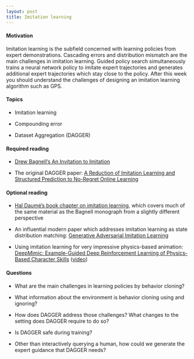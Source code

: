 ```yaml
---
layout: post
title: Imitation learning
---
```


#### Motivation

Imitation learning is the subfield concerned with learning policies from
expert demonstrations. Cascading errors and distribution mismatch are
the main challenges in imitation learning. Guided policy search
simultaneously trains a neural network policy to imitate expert
trajectories and generates additional expert trajectories which stay
close to the policy. After this week you should understand the
challenges of designing an imitation learning algorithm such as GPS.

<!--more-->

#### Topics

-   Imitation learning

-   Compounding error

-   Dataset Aggregation (DAGGER)

#### Required reading

-   [Drew Bagnell’s An Invitation to
    Imitation](https://pdfs.semanticscholar.org/f04d/3ddee335927186b012a1bee765c142ddce57.pdf)

-   The original DAGGER paper: [A Reduction of Imitation Learning and
    Structured Prediction to No-Regret Online
    Learning](https://arxiv.org/pdf/1011.0686.pdf)

#### Optional reading

-   [Hal Daumé’s book chapter on imitation
    learning](http://ciml.info/dl/v0_99/ciml-v0_99-ch18.pdf), which
    covers much of the same material as the Bagnell monograph from a
    slightly different perspective

-   An influential modern paper which addresses imitation learning as
    state distribution matching: [Generative Adversarial Imitation
    Learning](https://arxiv.org/abs/1606.03476)

-   Using imitation learning for very impressive physics-based
    animation: [DeepMimic: Example-Guided Deep Reinforcement Learning of
    Physics-Based Character
    Skills](https://arxiv.org/pdf/1804.02717.pdf)
    ([video](https://www.youtube.com/watch?v=vppFvq2quQ0))

#### Questions

-   What are the main challenges in learning policies by behavior
    cloning?

-   What information about the environment is behavior cloning using and
    ignoring?

-   How does DAGGER address those challenges? What changes to the
    setting does DAGGER require to do so?

-   Is DAGGER safe during training?

-   Other than interactively querying a human, how could we generate the
    expert guidance that DAGGER needs?
